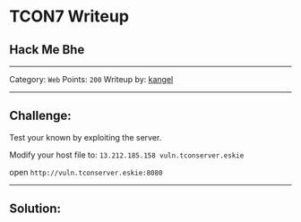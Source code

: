 # TCON7 Writeup
## Hack Me Bhe

---

Category: `Web`
Points: `200`
Writeup by: [kangel]()

---

## Challenge: 

Test your known by exploiting the server.

Modify your host file to: `13.212.185.158 vuln.tconserver.eskie`

open `http://vuln.tconserver.eskie:8080`

---

## Solution:

